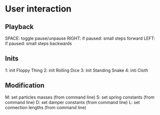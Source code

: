 User interaction
================


Playback
--------
SPACE: 	toggle pause/unpause
RIGHT: 	if paused: small steps forward
LEFT:	if paused: small steps backwards


Inits
-----
1:		init Floppy Thing
2:		init Rolling Dice
3:		init Standing Snake
4:		inti Cloth


Modification
------------
M:		set particles masses (from command line)
S:		set spring constants (from command line)
D:		set damper constants (from command line)
L:		set connection lengths (from command line)


